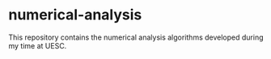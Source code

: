 # numerical-analysis
This repository contains the numerical analysis algorithms developed during my time at UESC.
